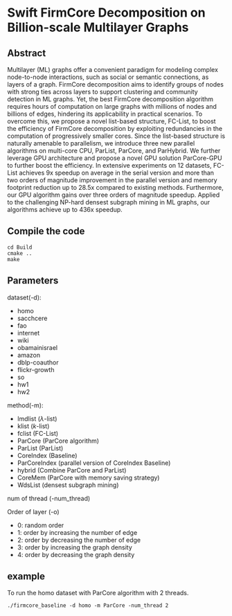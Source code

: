 # Swift FirmCore Decomposition on Billion-scale Multilayer Graphs

## Abstract

Multilayer (ML) graphs offer a convenient paradigm for modeling complex node-to-node interactions, such as social or semantic connections, as layers of a graph. FirmCore decomposition aims to identify groups of nodes with strong ties across layers to support clustering and community detection in ML graphs. Yet, the best FirmCore decomposition algorithm requires hours of computation on large graphs with millions of nodes and billions of edges, hindering its applicability in practical scenarios. To overcome this, we propose a novel list-based structure, FC-List, to boost the efficiency of FirmCore decomposition by exploiting redundancies in the computation of progressively smaller cores. Since the list-based structure is naturally amenable to parallelism, we introduce three new parallel algorithms on multi-core CPU, ParList, ParCore, and ParHybrid. We further leverage GPU architecture and propose a novel GPU solution ParCore-GPU to further boost the efficiency. In extensive experiments on 12 datasets, FC-List achieves 9x speedup on average in the serial version and more than two orders of magnitude improvement in the parallel version and memory footprint reduction up to 28.5x compared to existing methods. Furthermore, our GPU algorithm gains over three orders of magnitude speedup. Applied to the challenging NP-hard densest subgraph mining in ML graphs, our algorithms achieve up to 436x speedup.


## Compile the code

```
cd Build
cmake ..
make
```

## Parameters

dataset(-d):


- homo
- sacchcere
- fao
- internet
- wiki
- obamainisrael
- amazon
- dblp-coauthor
- flickr-growth
- so
- hw1
- hw2


method(-m):

- lmdlist ($\lambda$-list)
- klist ($k$-list)
- fclist (FC-List)
- ParCore (ParCore algorithm)
- ParList (ParList)
- CoreIndex (Baseline)
- ParCoreIndex (parallel version of CoreIndex Baseline)
- hybrid (Combine ParCore and ParList)
- CoreMem (ParCore with memory saving strategy)
- WdsList (densest subgraph mining)

num of thread (-num_thread)

Order of layer (-o)

- 0: random order
- 1: order by increasing the number of edge
- 2: order by decreasing the number of edge
- 3: order by increasing the graph density
- 4: order by decreasing the graph density



## example

To run the homo dataset with ParCore algorithm with 2 threads.

```
./firmcore_baseline -d homo -m ParCore -num_thread 2
```
